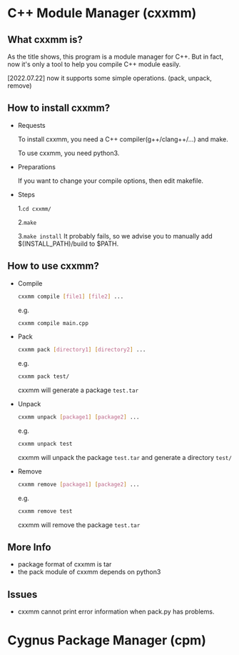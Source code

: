 # C++ Module Manager (cxxmm)

## What cxxmm is?
As the title shows, this program is a module manager for C++. But in fact, now it's only a tool to help you compile C++ module easily.

[2022.07.22] now it supports some simple operations. (pack, unpack, remove)

## How to install cxxmm?
- Requests

	To install cxxmm, you need a C++ compiler(g++/clang++/...) and make.

	To use cxxmm, you need python3.

- Preparations

	If you want to change your compile options, then edit makefile.

- Steps

	1.```cd cxxmm/```

	2.```make```

	3.```make install```
	It probably fails, so we advise you to manually add $(INSTALL_PATH)/build to $PATH.

## How to use cxxmm?
- Compile
	
	```sh
	cxxmm compile [file1] [file2] ...
	```
	e.g.
	```sh
	cxxmm compile main.cpp
	```

- Pack
	
	```sh
	cxxmm pack [directory1] [directory2] ...
	```
	e.g.
	```sh
	cxxmm pack test/
	```
	cxxmm will generate a package ```test.tar```

- Unpack
	```sh
	cxxmm unpack [package1] [package2] ...
	```
	e.g.
	```sh
	cxxmm unpack test
	```
	cxxmm will unpack the package ```test.tar``` and generate a directory ```test/```

- Remove
	```sh
	cxxmm remove [package1] [package2] ...
	```
	e.g.
	```sh
	cxxmm remove test
	```
	cxxmm will remove the package ```test.tar```

## More Info
- package format of cxxmm is tar
- the pack module of cxxmm depends on python3

## Issues
- cxxmm cannot print error information when pack.py has problems.

# Cygnus Package Manager (cpm)
